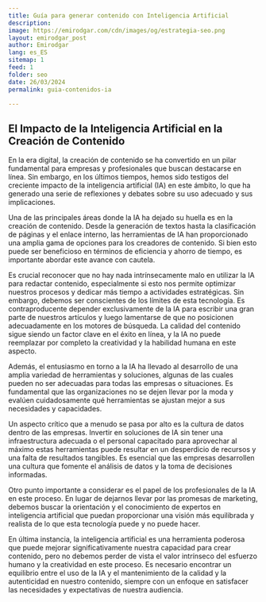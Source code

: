 ```yaml
---
title: Guía para generar contenido con Inteligencia Artificial
description: 
image: https://emirodgar.com/cdn/images/og/estrategia-seo.png
layout: emirodgar_post
author: Emirodgar
lang: es_ES
sitemap: 1
feed: 1
folder: seo
date: 26/03/2024
permalink: guia-contenidos-ia

--- 
```


## El Impacto de la Inteligencia Artificial en la Creación de Contenido

En la era digital, la creación de contenido se ha convertido en un pilar fundamental para empresas y profesionales que buscan destacarse en línea. 
Sin embargo, en los últimos tiempos, hemos sido testigos del creciente impacto de la inteligencia artificial (IA) en este ámbito, lo que ha generado una serie de reflexiones y debates sobre su uso adecuado y sus implicaciones.

Una de las principales áreas donde la IA ha dejado su huella es en la creación de contenido. Desde la generación de textos hasta la clasificación de páginas y el enlace interno, las herramientas de IA han proporcionado una amplia gama de opciones para los creadores de contenido. Si bien esto puede ser beneficioso en términos de eficiencia y ahorro de tiempo, es importante abordar este avance con cautela.

Es crucial reconocer que no hay nada intrínsecamente malo en utilizar la IA para redactar contenido, especialmente si esto nos permite optimizar nuestros procesos y dedicar más tiempo a actividades estratégicas. Sin embargo, debemos ser conscientes de los límites de esta tecnología. Es contraproducente depender exclusivamente de la IA para escribir una gran parte de nuestros artículos y luego lamentarse de que no posicionen adecuadamente en los motores de búsqueda. La calidad del contenido sigue siendo un factor clave en el éxito en línea, y la IA no puede reemplazar por completo la creatividad y la habilidad humana en este aspecto.

Además, el entusiasmo en torno a la IA ha llevado al desarrollo de una amplia variedad de herramientas y soluciones, algunas de las cuales pueden no ser adecuadas para todas las empresas o situaciones. Es fundamental que las organizaciones no se dejen llevar por la moda y evalúen cuidadosamente qué herramientas se ajustan mejor a sus necesidades y capacidades.

Un aspecto crítico que a menudo se pasa por alto es la cultura de datos dentro de las empresas. Invertir en soluciones de IA sin tener una infraestructura adecuada o el personal capacitado para aprovechar al máximo estas herramientas puede resultar en un desperdicio de recursos y una falta de resultados tangibles. Es esencial que las empresas desarrollen una cultura que fomente el análisis de datos y la toma de decisiones informadas.

Otro punto importante a considerar es el papel de los profesionales de la IA en este proceso. En lugar de dejarnos llevar por las promesas de marketing, debemos buscar la orientación y el conocimiento de expertos en inteligencia artificial que puedan proporcionar una visión más equilibrada y realista de lo que esta tecnología puede y no puede hacer.

En última instancia, la inteligencia artificial es una herramienta poderosa que puede mejorar significativamente nuestra capacidad para crear contenido, pero no debemos perder de vista el valor intrínseco del esfuerzo humano y la creatividad en este proceso. Es necesario encontrar un equilibrio entre el uso de la IA y el mantenimiento de la calidad y la autenticidad en nuestro contenido, siempre con un enfoque en satisfacer las necesidades y expectativas de nuestra audiencia.

